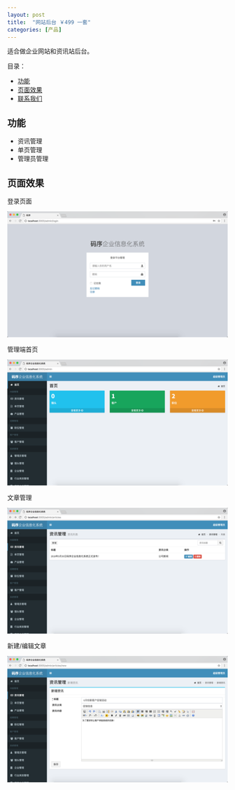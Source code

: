 ```yaml
---
layout: post
title:  "网站后台 ￥499 一套"
categories: [产品]
---
```


适合做企业网站和资讯站后台。

目录：

* [功能](#features)
* [页面效果](#pages)
* [联系我们](#contact_us)

<a name="features"></a>
## 功能

* 资讯管理
* 单页管理
* 管理员管理

<a name="pages"></a>
## 页面效果

登录页面

![登录页面](/assets/img/codeorder-system-1.png)

管理端首页

![管理端页面](/assets/img/codeorder-system-2.png)

文章管理

![文章管理](/assets/img/codeorder-system-3.png)

新建/编辑文章

![新建/编辑文章](/assets/img/codeorder-system-4.png)

